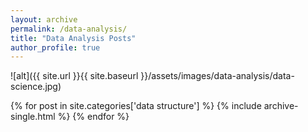 ```yaml
---
layout: archive
permalink: /data-analysis/
title: "Data Analysis Posts"
author_profile: true
---
```

![alt]({{ site.url }}{{ site.baseurl }}/assets/images/data-analysis/data-science.jpg)

{% for post in site.categories['data structure'] %}
  {% include archive-single.html %}
{% endfor %}
